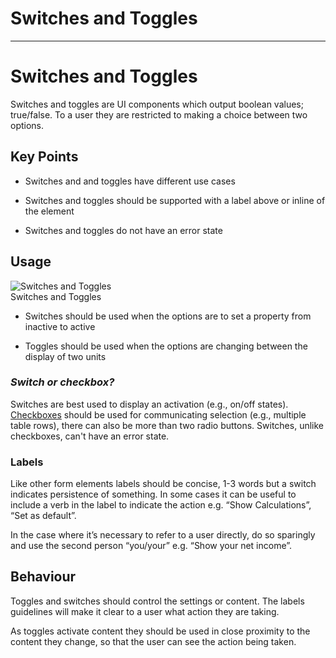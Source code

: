 
# Switches and Toggles

---

# Switches and Toggles

Switches and toggles are UI components which output boolean values; true/false. To a user they are restricted to making a choice between two options.

## Key Points

- Switches and and toggles have different use cases

- Switches and toggles should be supported with a label above or inline of the element

- Switches and toggles do not have an error state

## Usage

  
![Switches  and Toggles](https://studio-assets.supernova.io/design-systems/16150/9403949e-4e9e-4211-920f-fe02efc1902e.png?Expires=1980201600&Policy=eyJTdGF0ZW1lbnQiOlt7IlJlc291cmNlIjoiaHR0cHM6Ly9zdHVkaW8tYXNzZXRzLnN1cGVybm92YS5pby9kZXNpZ24tc3lzdGVtcy8xNjE1MC85NDAzOTQ5ZS00ZTllLTQyMTEtOTIwZi1mZTAyZWZjMTkwMmUucG5nIiwiQ29uZGl0aW9uIjp7IkRhdGVMZXNzVGhhbiI6eyJBV1M6RXBvY2hUaW1lIjoxOTgwMjAxNjAwfX19XX0_&Signature=QD2KqqHHKtZtaaRyl-VBviLFRY4Qu1~-PtulMJzjGyLvPuyK2-MKR5IWCcmUMq-Xqc8o2HkkPxX2fv5Ge1~zxTIpakSPT-QscXYq9BSCx8bHVbfzsheS22fXuGWTSZvZItaSAldOalqMpRC-5jchkd3VpwQvVcy1~fTZbYICKcmI7iC7y0VPwVqaxMP4ipqZcsYmoSnqnE4ghE2L7A88~S7HiLrLkoHW5XvRGbhS7KmYrWEptSjg3EIgPXGg3lrS-p9H3c01vJNB8OoOHgxmrVSVG~X2DOXg~XgKsf3iy2doUYk54QgcicBczaAc9Ip1gtjVZNxzZ8L735IIhKed6g__&Key-Pair-Id=APKAJGK34LCCAUR7N6LA)  
Switches  and Toggles  


- Switches should be used when the options are to set a property from inactive to active

- Toggles should be used when the options are changing between the display of two units

### *Switch or checkbox?*

Switches are best used to display an activation (e.g., on/off states). [Checkboxes]() should be used for communicating selection (e.g., multiple table rows), there can also be more than two radio buttons. Switches, unlike checkboxes, can't have an error state.

### Labels

Like other form elements labels should be concise, 1-3 words but a switch indicates persistence of something. In some cases it can be useful to include a verb in the label to indicate the action e.g. “Show Calculations”, “Set as default”.

In the case where it’s necessary to refer to a user directly, do so sparingly and use the second person “you/your” e.g. “Show your net income”.

## Behaviour

Toggles and switches should control the settings or content. The labels guidelines will make it clear to a user what action they are taking.

As toggles activate content they should be used in close proximity to the content they change, so that the user can see the action being taken.